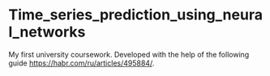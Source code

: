 # Time_series_prediction_using_neural_networks
My first university coursework.
Developed with the help of the following guide https://habr.com/ru/articles/495884/.
